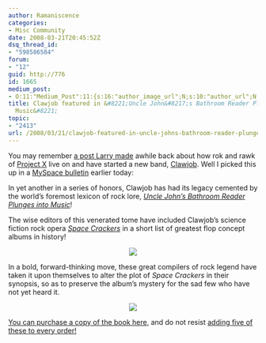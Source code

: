 ```yaml
---
author: Ramaniscence
categories:
- Misc Community
date: 2008-03-21T20:45:52Z
dsq_thread_id:
- "598586584"
forum:
- "12"
guid: http://776
id: 1665
medium_post:
- O:11:"Medium_Post":11:{s:16:"author_image_url";N;s:10:"author_url";N;s:11:"byline_name";N;s:12:"byline_email";N;s:10:"cross_link";N;s:2:"id";N;s:21:"follower_notification";N;s:7:"license";N;s:14:"publication_id";N;s:6:"status";N;s:3:"url";N;}
title: Clawjob featured in &#8221;Uncle John&#8217;s Bathroom Reader Plunges into
  Music&#8221;
topic:
- "2413"
url: /2008/03/21/clawjob-featured-in-uncle-johns-bathroom-reader-plunges-into-music/
---
```


You may remember <a href="http://www.vgfrequency.com/clawjob-launches-the-society-of-clawjob-aficionados-offers-free-swag/" target="_blank">a post Larry made</a> awhile back about how rok and rawk of <a href="http://www.ocremix.org/remixer/projectx/" target="_blank">Project X</a> live on and have started a new band, <a href="http://www.clawjob.com/" target="_blank">Clawjob</a>. Well I picked this up in a <a href="http://bulletins.myspace.com/index.cfm?fuseaction=bulletin.read&messageID=5556439527&MyToken=cbecae47-0095-4055-a59a-9a5fa4d01924" target="_blank">MySpace bulletin</a> earlier today:

<div class="quoted-text">
  <p>
    In yet another in a series of honors, Clawjob has had its legacy cemented by the world&#8217;s foremost lexicon of rock lore, <a href="http://www.amazon.com/Uncle-Johns-Bathroom-Reader-Plunges/dp/1592238246/ref=pd_bbs_sr_1?ie=UTF8&s=books&qid=1206061963&sr=8-1"><em>Uncle John&#8217;s Bathroom Reader Plunges into Music</em></a>!
  </p>
  
  <p>
    The wise editors of this venerated tome have included Clawjob&#8217;s science fiction rock opera <em><a href="http://clawjob.com/store/music.htm#spacecrackers">Space Crackers</a></em> in a short list of greatest flop concept albums in history!
  </p>
</div>

<div class="quoted-text">
  <div align="center">
    <img src="http://i164.photobucket.com/albums/u6/nickclaw/bathroomreader2altered.jpg" border="0" />
  </div>
  
  <p>
    In a bold, forward-thinking move, these great compilers of rock legend have taken it upon themselves to alter the plot of <em>Space Crackers</em> in their synopsis, so as to preserve the album&#8217;s mystery for the sad few who have not yet heard it.
  </p>
  
  <div align="center">
    <img src="http://i164.photobucket.com/albums/u6/nickclaw/bathroomreader3.jpg" border="0" />
  </div>
  
  <p>
    <a href="http://www.amazon.com/Uncle-Johns-Bathroom-Reader-Plunges/dp/1592238246/ref=pd_bbs_sr_1?ie=UTF8&s=books&qid=1206061963&sr=8-1">You can purchase a copy of the book here,</a> and do not resist <a href="http://www.amazon.com/gp/product/B000H5VI54/sr=8-1/qid=1147400297/ref=pd_bbs_1?%5Fencoding=UTF8">adding five of these to every order!</a>
  </p>
</div>